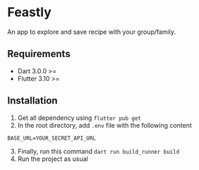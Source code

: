 # Feastly

An app to explore and save recipe with your group/family.

## Requirements
- Dart 3.0.0 >=
- Flutter 3.10 >=

## Installation
1. Get all dependency using `flutter pub get`
2. In the root directory, add `.env` file with the following content
```
BASE_URL=YOUR_SECRET_API_URL

```
3. Finally, run this command `dart run build_runner build`
4. Run the project as usual
